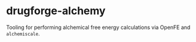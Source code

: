 # drugforge-alchemy

Tooling for performing alchemical free energy calculations via OpenFE and `alchemiscale`.
